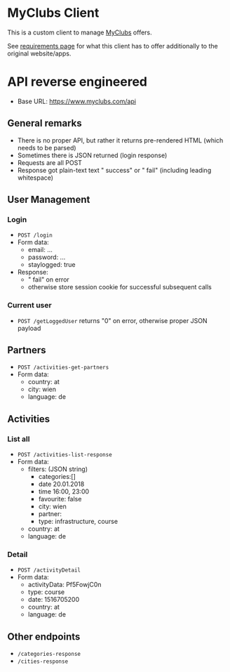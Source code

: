 # MyClubs Client

This is a custom client to manage [MyClubs](https://www.myclubs) offers.

See [requirements page](requirements.html) for what this client has to offer additionally to the original website/apps.

# API reverse engineered

* Base URL: https://www.myclubs.com/api

## General remarks

* There is no proper API, but rather it returns pre-rendered HTML (which needs to be parsed)
* Sometimes there is JSON returned (login response)
* Requests are all POST
* Response got plain-text text " success" or " fail" (including leading whitespace)

## User Management

### Login

* `POST /login`
* Form data:
    * email: ...
    * password: ...
    * staylogged: true
* Response:
    * " fail" on error
    * otherwise store session cookie for successful subsequent calls

### Current user

* `POST /getLoggedUser` returns "0" on error, otherwise proper JSON payload

## Partners

* `POST /activities-get-partners`
* Form data:
    * country: at
    * city: wien
    * language: de

## Activities

### List all

* `POST /activities-list-response`
* Form data:
    * filters: (JSON string)
        * categories:[]
        * date 20.01.2018
        * time 16:00, 23:00
        * favourite: false
        * city: wien
        * partner:
        * type: infrastructure, course
    * country: at
    * language: de

### Detail

* `POST /activityDetail`
* Form data:
    * activityData: Pf5FowjC0n
    * type: course
    * date: 1516705200
    * country: at
    * language: de

## Other endpoints

* `/categories-response`
* `/cities-response`
